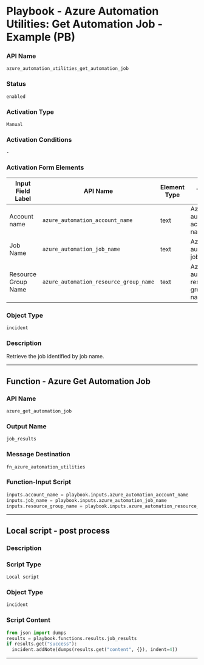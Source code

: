 <!--
    DO NOT MANUALLY EDIT THIS FILE
    THIS FILE IS AUTOMATICALLY GENERATED WITH resilient-sdk codegen
    Generated with resilient-sdk v50.0.151
-->

# Playbook - Azure Automation Utilities: Get Automation Job - Example (PB)

### API Name
`azure_automation_utilities_get_automation_job`

### Status
`enabled`

### Activation Type
`Manual`

### Activation Conditions
`-`

### Activation Form Elements
| Input Field Label | API Name | Element Type | Tooltip | Requirement |
| ----------------- | -------- | ------------ | ------- | ----------- |
| Account name | `azure_automation_account_name` | text | Azure automation account name | Always |
| Job Name | `azure_automation_job_name` | text | Azure automation job name | Always |
| Resource Group Name | `azure_automation_resource_group_name` | text | Azure automation resource group name | Always |

### Object Type
`incident`

### Description
Retrieve the job identified by job name.


---
## Function - Azure Get Automation Job

### API Name
`azure_get_automation_job`

### Output Name
`job_results`

### Message Destination
`fn_azure_automation_utilities`

### Function-Input Script
```python
inputs.account_name = playbook.inputs.azure_automation_account_name
inputs.job_name = playbook.inputs.azure_automation_job_name
inputs.resource_group_name = playbook.inputs.azure_automation_resource_group_name
```

---

## Local script - post process

### Description


### Script Type
`Local script`

### Object Type
`incident`

### Script Content
```python
from json import dumps
results = playbook.functions.results.job_results
if results.get("success"):
  incident.addNote(dumps(results.get("content", {}), indent=4))
```

---

